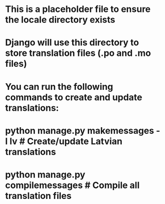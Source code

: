 # This is a placeholder file to ensure the locale directory exists
# Django will use this directory to store translation files (.po and .mo files)

# You can run the following commands to create and update translations:
# python manage.py makemessages -l lv  # Create/update Latvian translations
# python manage.py compilemessages     # Compile all translation files